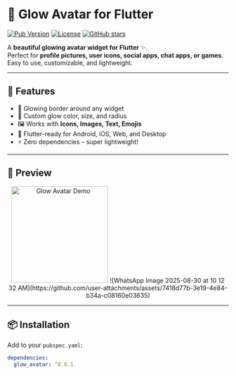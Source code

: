 # 🌟 Glow Avatar for Flutter

[![Pub Version](https://img.shields.io/pub/v/glow_avatar.svg)](https://pub.dev/packages/glow_avatar)
[![License](https://img.shields.io/badge/license-MIT-blue.svg)](LICENSE)
[![GitHub stars](https://img.shields.io/github/stars/your-username/glow_avatar.svg?style=social)](https://github.com/your-username/glow_avatar)

A **beautiful glowing avatar widget for Flutter** ✨.  
Perfect for **profile pictures, user icons, social apps, chat apps, or games**.  
Easy to use, customizable, and lightweight.

---

## 🚀 Features
- 🔵 Glowing border around any widget
- 🎨 Custom glow color, size, and radius
- 🖼️ Works with **Icons, Images, Text, Emojis**
- 📱 Flutter-ready for Android, iOS, Web, and Desktop
- ⚡ Zero dependencies – super lightweight!

---

## 📸 Preview

<p align="center">
  <img src="screenshot.png" alt="Glow Avatar Demo" width="220"/>
  ![WhatsApp Image 2025-08-30 at 10 12 32 AM](https://github.com/user-attachments/assets/7418d77b-3e19-4e84-b34a-c08160e03635)
</p>

---

## 📦 Installation

Add to your `pubspec.yaml`:
```yaml
dependencies:
  glow_avatar: ^0.0.1
